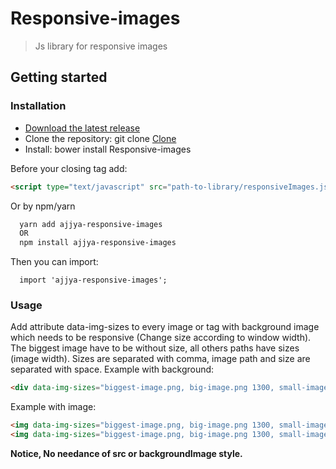# Responsive-images
> Js library for responsive images

## Getting started

### Installation
* [Download the latest release](https://github.com/Ajjya/Responsive-images/archive/master.zip)
* Clone the repository: git clone [Clone](https://github.com/Ajjya/Responsive-images.git)
* Install: bower install Responsive-images

Before your closing <body> tag add:
```html
<script type="text/javascript" src="path-to-library/responsiveImages.js"></script>
```
Or by npm/yarn
```html
  yarn add ajjya-responsive-images
  OR
  npm install ajjya-responsive-images
```
Then you can import:
```
  import 'ajjya-responsive-images';
```
  
### Usage
Add attribute data-img-sizes to every image or tag with background image which needs to be responsive (Change size according to window width). The biggest image have to be without size, all others paths have sizes (image width).
Sizes are separated with comma, image path and size are separated with space.
Example with background:
```html
<div data-img-sizes="biggest-image.png, big-image.png 1300, small-image.png 1000, smallest-image.png 768" data-img-sizes-webp="biggest-image.webp, big-image.webp 1300, small-image.webp 1000, smallest-imagewebp 768"></div>
```

Example with image:
```html
<img data-img-sizes="biggest-image.png, big-image.png 1300, small-image.png 1000, smallest-image.png 768" />
<img data-img-sizes="biggest-image.png, big-image.png 1300, small-image.png 1000, smallest-image.png 768" data-img-sizes-webp="biggest-image.webp, big-image.webp 1300, small-image.webp 1000, smallest-image.webp 768"/>
```
**Notice, No needance of src or backgroundImage style.**
